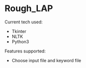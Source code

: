 # Rough_LAP
Current tech used:

- Tkinter 
- NLTK
- Python3

Features supported:

- Choose input file and keyword file